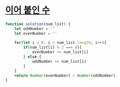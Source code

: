 # [이어 붙인 수](https://school.programmers.co.kr/learn/courses/30/lessons/181928)

```js
function solution(num_list) {
    let oddNumber = ''
    let evenNumber = ''
    
    for(let i = 0; i < num_list.length; i++){
        if(num_list[i] % 2 === 0){
            evenNumber += num_list[i]
        } else {
            oddNumber += num_list[i]
        }
    }
    return Number(evenNumber) + Number(oddNumber)
}
```